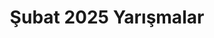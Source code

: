 ---
layout: monthly
title: "Şubat 2025 Yarışmalar"
key: "şubat 2025"
description: "Son başvuru tarihi 2025 yılının Şubat Ayı olan tüm edebiyat yarışmaları, deneme yarışmaları, resim yarışmaları, öykü yarışmalarına aşağıdan  ulaşabilirsiniz."
permalink: "subat-2025-yarismalar/"
---